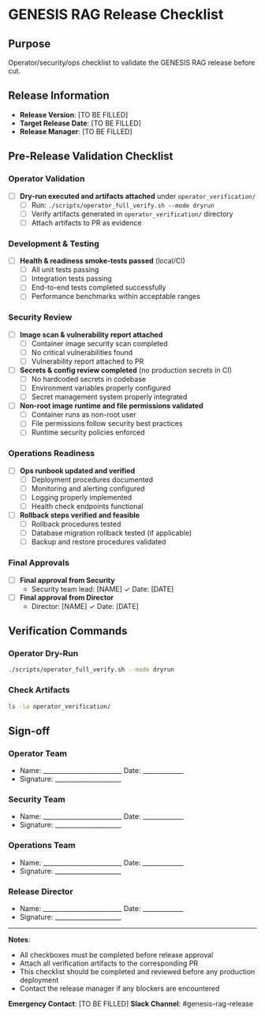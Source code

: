 # GENESIS RAG Release Checklist

## Purpose
Operator/security/ops checklist to validate the GENESIS RAG release before cut.

## Release Information
- **Release Version**: [TO BE FILLED]
- **Target Release Date**: [TO BE FILLED]
- **Release Manager**: [TO BE FILLED]

## Pre-Release Validation Checklist

### Operator Validation
- [ ] **Dry-run executed and artifacts attached** under `operator_verification/`
  - [ ] Run: `./scripts/operator_full_verify.sh --mode dryrun`
  - [ ] Verify artifacts generated in `operator_verification/` directory
  - [ ] Attach artifacts to PR as evidence

### Development & Testing
- [ ] **Health & readiness smoke-tests passed** (local/CI)
  - [ ] All unit tests passing
  - [ ] Integration tests passing
  - [ ] End-to-end tests completed successfully
  - [ ] Performance benchmarks within acceptable ranges

### Security Review
- [ ] **Image scan & vulnerability report attached**
  - [ ] Container image security scan completed
  - [ ] No critical vulnerabilities found
  - [ ] Vulnerability report attached to PR
- [ ] **Secrets & config review completed** (no production secrets in CI)
  - [ ] No hardcoded secrets in codebase
  - [ ] Environment variables properly configured
  - [ ] Secret management system properly integrated
- [ ] **Non-root image runtime and file permissions validated**
  - [ ] Container runs as non-root user
  - [ ] File permissions follow security best practices
  - [ ] Runtime security policies enforced

### Operations Readiness
- [ ] **Ops runbook updated and verified**
  - [ ] Deployment procedures documented
  - [ ] Monitoring and alerting configured
  - [ ] Logging properly implemented
  - [ ] Health check endpoints functional
- [ ] **Rollback steps verified and feasible**
  - [ ] Rollback procedures tested
  - [ ] Database migration rollback tested (if applicable)
  - [ ] Backup and restore procedures validated

### Final Approvals
- [ ] **Final approval from Security**
  - Security team lead: [NAME] ✓ Date: [DATE]
- [ ] **Final approval from Director**
  - Director: [NAME] ✓ Date: [DATE]

## Verification Commands

### Operator Dry-Run
```bash
./scripts/operator_full_verify.sh --mode dryrun
```

### Check Artifacts
```bash
ls -la operator_verification/
```

## Sign-off

### Operator Team
- Name: _________________________ Date: _____________
- Signature: _____________________

### Security Team
- Name: _________________________ Date: _____________
- Signature: _____________________

### Operations Team
- Name: _________________________ Date: _____________
- Signature: _____________________

### Release Director
- Name: _________________________ Date: _____________
- Signature: _____________________

---

**Notes**: 
- All checkboxes must be completed before release approval
- Attach all verification artifacts to the corresponding PR
- This checklist should be completed and reviewed before any production deployment
- Contact the release manager if any blockers are encountered

**Emergency Contact**: [TO BE FILLED]
**Slack Channel**: #genesis-rag-release